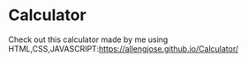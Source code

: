 # Calculator
Check out this calculator made by me using HTML,CSS,JAVASCRIPT:https://allengjose.github.io/Calculator/
